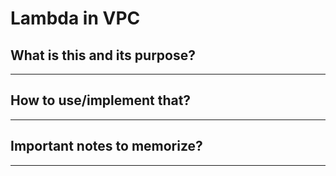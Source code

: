 # Lambda in VPC

## What is this and its purpose?

---

## How to use/implement that?

---

## Important notes to memorize?

---
